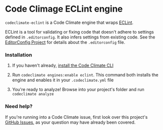 # Code Climage ECLint engine

`codeclimate-eclint` is a Code Climate engine that wraps [ECLint][].

ECLint is a tool for validating or fixing code that doesn't adhere to settings defined in `.editorconfig`. It also infers settings from existing code. See the [EditorConfig Project](http://editorconfig.org/) for details about the `.editorconfig` file.

### Installation

1. If you haven't already, [install the Code Climate CLI][CLI]

2. Run `codeclimate engines:enable eclint`. This command both installs the
   engine and enables it in your `.codeclimate.yml` file

3. You're ready to analyze! Browse into your project's folder and run
   `codeclimate analyze`

### Need help?

If you're running into a Code Climate issue, first look over this project's [GitHub Issues](https://github.com/linuxbozo/codeclimate-eclint/issues), as your question may have already been covered.

[CLI]: https://github.com/codeclimate/codeclimate
[ECLint]: https://github.com/jedmao/eclint
